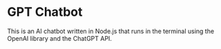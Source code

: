 # GPT Chatbot

This is an AI chatbot written in Node.js that runs in the terminal using the OpenAI library and the ChatGPT API.
